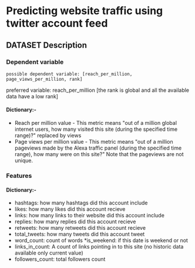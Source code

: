 # Predicting website traffic using twitter account feed



## DATASET Description 

### Dependent variable

```
possible dependent variable: [reach_per_million, page_views_per_million, rank]
```
preferred variable: reach_per_million [the rank is global and all the available data have a low rank]

#### Dictionary:-
* Reach per million value - This metric means "out of a million global internet users, how many visited this site (during the specified time range)?" replaced by views
* Page views per million value - This metric means "out of a million pageviews made by the Alexa traffic panel (during the specified time range), how many were on this site?" Note that the pageviews are not unique.



### Features

#### Dictionary:-

* hashtags: how many hashtags did this account include
* likes: how many likes did this account recieve
* links:  how many links to their website did this account include
* replies:  how many replies did this account recieve
* retweets:  how many retweets did this account recieve
* total_tweets:  how many tweets did this account tweet
* word_count: count of words
*is_weekend: if this date is weekend or not
* links_in_count:	A count of links pointing in to this site (no historic data available only current value)
* followers_count: total followers count

